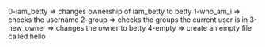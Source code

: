 0-iam_betty => changes ownership of iam_betty to betty
1-who_am_i => checks the username
2-group => checks the groups the current user is in
3-new_owner => changes the owner to betty
4-empty => create an empty file called hello
